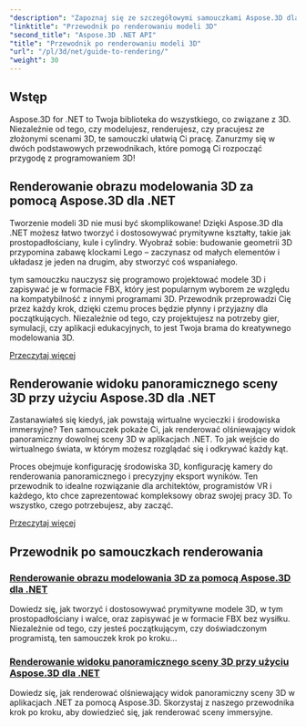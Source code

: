 ```yaml
---
"description": "Zapoznaj się ze szczegółowymi samouczkami Aspose.3D dla .NET, obejmującymi modelowanie 3D, renderowanie i manipulację scenami. Uproszczone przewodniki dla programistów na każdym poziomie zaawansowania."
"linktitle": "Przewodnik po renderowaniu modeli 3D"
"second_title": "Aspose.3D .NET API"
"title": "Przewodnik po renderowaniu modeli 3D"
"url": "/pl/3d/net/guide-to-rendering/"
"weight": 30
---
```


## Wstęp

Aspose.3D for .NET to Twoja biblioteka do wszystkiego, co związane z 3D. Niezależnie od tego, czy modelujesz, renderujesz, czy pracujesz ze złożonymi scenami 3D, te samouczki ułatwią Ci pracę. Zanurzmy się w dwóch podstawowych przewodnikach, które pomogą Ci rozpocząć przygodę z programowaniem 3D!  

## Renderowanie obrazu modelowania 3D za pomocą Aspose.3D dla .NET  

Tworzenie modeli 3D nie musi być skomplikowane! Dzięki Aspose.3D dla .NET możesz łatwo tworzyć i dostosowywać prymitywne kształty, takie jak prostopadłościany, kule i cylindry. Wyobraź sobie: budowanie geometrii 3D przypomina zabawę klockami Lego – zaczynasz od małych elementów i układasz je jeden na drugim, aby stworzyć coś wspaniałego.  

tym samouczku nauczysz się programowo projektować modele 3D i zapisywać je w formacie FBX, który jest popularnym wyborem ze względu na kompatybilność z innymi programami 3D. Przewodnik przeprowadzi Cię przez każdy krok, dzięki czemu proces będzie płynny i przyjazny dla początkujących. Niezależnie od tego, czy projektujesz na potrzeby gier, symulacji, czy aplikacji edukacyjnych, to jest Twoja brama do kreatywnego modelowania 3D.  

[Przeczytaj więcej](./render-3d-modeling-image/)  

## Renderowanie widoku panoramicznego sceny 3D przy użyciu Aspose.3D dla .NET  

Zastanawiałeś się kiedyś, jak powstają wirtualne wycieczki i środowiska immersyjne? Ten samouczek pokaże Ci, jak renderować olśniewający widok panoramiczny dowolnej sceny 3D w aplikacjach .NET. To jak wejście do wirtualnego świata, w którym możesz rozglądać się i odkrywać każdy kąt.  

Proces obejmuje konfigurację środowiska 3D, konfigurację kamery do renderowania panoramicznego i precyzyjny eksport wyników. Ten przewodnik to idealne rozwiązanie dla architektów, programistów VR i każdego, kto chce zaprezentować kompleksowy obraz swojej pracy 3D. To wszystko, czego potrzebujesz, aby zacząć.  

[Przeczytaj więcej](./render-panorama-view-3d-scene/)  

## Przewodnik po samouczkach renderowania
### [Renderowanie obrazu modelowania 3D za pomocą Aspose.3D dla .NET](./render-3d-modeling-image/)
Dowiedz się, jak tworzyć i dostosowywać prymitywne modele 3D, w tym prostopadłościany i walce, oraz zapisywać je w formacie FBX bez wysiłku. Niezależnie od tego, czy jesteś początkującym, czy doświadczonym programistą, ten samouczek krok po kroku...
### [Renderowanie widoku panoramicznego sceny 3D przy użyciu Aspose.3D dla .NET](./render-panorama-view-3d-scene/)
Dowiedz się, jak renderować olśniewający widok panoramiczny sceny 3D w aplikacjach .NET za pomocą Aspose.3D. Skorzystaj z naszego przewodnika krok po kroku, aby dowiedzieć się, jak renderować sceny immersyjne.